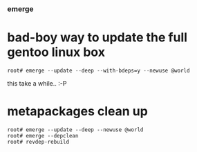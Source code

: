 ### emerge

bad-boy way to update the full gentoo linux box
==
```
root# emerge --update --deep --with-bdeps=y --newuse @world
```
this take a while.. :-P

metapackages clean up
===
```
root# emerge --update --deep --newuse @world
root# emerge --depclean
root# revdep-rebuild
```
